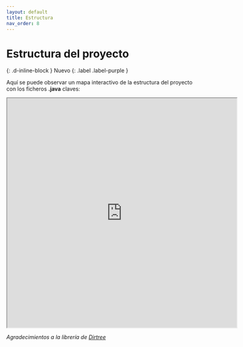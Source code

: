 ```yaml
---
layout: default
title: Estructura
nav_order: 8
---
```


# Estructura del proyecto
{: .d-inline-block }
Nuevo
{: .label .label-purple }

Aquí se puede observar un mapa interactivo de la estructura del proyecto con los ficheros **.java** claves:

<iframe id="inlineFrameExample" title="Inline Frame Example" width="600" height="600" src="https://guillergood.github.io/doc/estructura.html"></iframe>

*Agradecimientos a la librería de [Dirtree](https://github.com/emad-elsaid/dirtree)*

